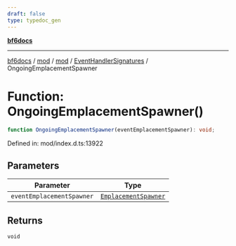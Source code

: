 ```yaml
---
draft: false
type: typedoc_gen
---
```


[**bf6docs**](../../../../_index.md)

***

[bf6docs](../../../../_index.md) / [mod](../../../_index.md) / [mod](../../_index.md) / [EventHandlerSignatures](../_index.md) / OngoingEmplacementSpawner

# Function: OngoingEmplacementSpawner()

```ts
function OngoingEmplacementSpawner(eventEmplacementSpawner): void;
```

Defined in: mod/index.d.ts:13922

## Parameters

| Parameter | Type |
| ------ | ------ |
| `eventEmplacementSpawner` | [`EmplacementSpawner`](../../EmplacementSpawner/_index.md) |

## Returns

`void`
